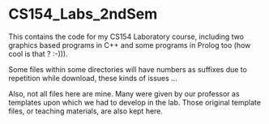 # CS154_Labs_2ndSem
This contains the code for my CS154 Laboratory course, including two graphics based programs in C++ and some programs in Prolog too (how cool is that ? :-))).

Some files within some directories will have numbers as suffixes due to repetition while download, these kinds of issues ... 

Also, not all files here are mine. Many were given by our professor as templates upon which we had to develop in the lab. Those original template files, or teaching materials, are also kept here.

